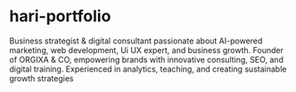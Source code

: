 # hari-portfolio
Business strategist &amp; digital consultant passionate about AI-powered marketing, web development, Ui UX expert, and business growth. Founder of ORGIXA & CO, empowering brands with innovative consulting, SEO, and digital training. Experienced in analytics, teaching, and creating sustainable growth strategies
